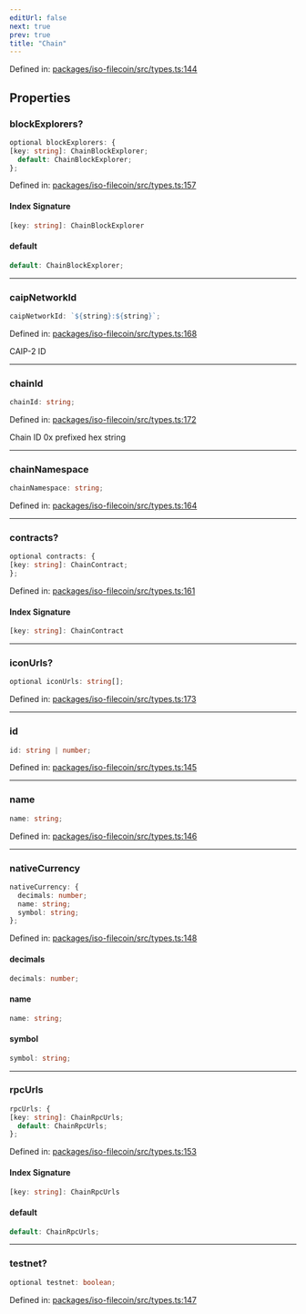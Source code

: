 ```yaml
---
editUrl: false
next: true
prev: true
title: "Chain"
---
```


Defined in: [packages/iso-filecoin/src/types.ts:144](https://github.com/hugomrdias/filecoin/blob/main/packages/iso-filecoin/src/types.ts#L144)

## Properties

### blockExplorers?

```ts
optional blockExplorers: {
[key: string]: ChainBlockExplorer;
  default: ChainBlockExplorer;
};
```

Defined in: [packages/iso-filecoin/src/types.ts:157](https://github.com/hugomrdias/filecoin/blob/main/packages/iso-filecoin/src/types.ts#L157)

#### Index Signature

```ts
[key: string]: ChainBlockExplorer
```

#### default

```ts
default: ChainBlockExplorer;
```

***

### caipNetworkId

```ts
caipNetworkId: `${string}:${string}`;
```

Defined in: [packages/iso-filecoin/src/types.ts:168](https://github.com/hugomrdias/filecoin/blob/main/packages/iso-filecoin/src/types.ts#L168)

CAIP-2 ID

***

### chainId

```ts
chainId: string;
```

Defined in: [packages/iso-filecoin/src/types.ts:172](https://github.com/hugomrdias/filecoin/blob/main/packages/iso-filecoin/src/types.ts#L172)

Chain ID 0x prefixed hex string

***

### chainNamespace

```ts
chainNamespace: string;
```

Defined in: [packages/iso-filecoin/src/types.ts:164](https://github.com/hugomrdias/filecoin/blob/main/packages/iso-filecoin/src/types.ts#L164)

***

### contracts?

```ts
optional contracts: {
[key: string]: ChainContract;
};
```

Defined in: [packages/iso-filecoin/src/types.ts:161](https://github.com/hugomrdias/filecoin/blob/main/packages/iso-filecoin/src/types.ts#L161)

#### Index Signature

```ts
[key: string]: ChainContract
```

***

### iconUrls?

```ts
optional iconUrls: string[];
```

Defined in: [packages/iso-filecoin/src/types.ts:173](https://github.com/hugomrdias/filecoin/blob/main/packages/iso-filecoin/src/types.ts#L173)

***

### id

```ts
id: string | number;
```

Defined in: [packages/iso-filecoin/src/types.ts:145](https://github.com/hugomrdias/filecoin/blob/main/packages/iso-filecoin/src/types.ts#L145)

***

### name

```ts
name: string;
```

Defined in: [packages/iso-filecoin/src/types.ts:146](https://github.com/hugomrdias/filecoin/blob/main/packages/iso-filecoin/src/types.ts#L146)

***

### nativeCurrency

```ts
nativeCurrency: {
  decimals: number;
  name: string;
  symbol: string;
};
```

Defined in: [packages/iso-filecoin/src/types.ts:148](https://github.com/hugomrdias/filecoin/blob/main/packages/iso-filecoin/src/types.ts#L148)

#### decimals

```ts
decimals: number;
```

#### name

```ts
name: string;
```

#### symbol

```ts
symbol: string;
```

***

### rpcUrls

```ts
rpcUrls: {
[key: string]: ChainRpcUrls;
  default: ChainRpcUrls;
};
```

Defined in: [packages/iso-filecoin/src/types.ts:153](https://github.com/hugomrdias/filecoin/blob/main/packages/iso-filecoin/src/types.ts#L153)

#### Index Signature

```ts
[key: string]: ChainRpcUrls
```

#### default

```ts
default: ChainRpcUrls;
```

***

### testnet?

```ts
optional testnet: boolean;
```

Defined in: [packages/iso-filecoin/src/types.ts:147](https://github.com/hugomrdias/filecoin/blob/main/packages/iso-filecoin/src/types.ts#L147)
